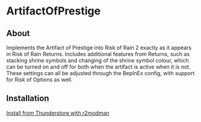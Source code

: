 # ArtifactOfPrestige

## About

Implements the Artifact of Prestige into Risk of Rain 2 exactly as it appears in Risk of Rain Returns. Includes additional features from Returns, such as stacking shrine symbols and changing of the shrine symbol colour, which can be turned on and off for both when the artifact is active when it is not. These settings can all be adjusted through the BepInEx config, with support for Risk of Options as well.

## Installation

[Install from Thunderstore with r2modman](https://thunderstore.io/package/mwmw/ArtifactOfPrestige/)